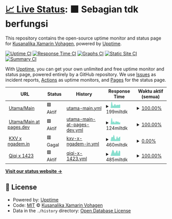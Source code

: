 # [📈 Live Status](https://kuxav.github.io/stats01): <!--live status--> **🟧 Sebagian tdk berfungsi**

This repository contains the open-source uptime monitor and status page for [Kusanalika Xamarin Vohagen](kuxav.1423.my.id), powered by [Upptime](https://github.com/upptime/upptime).

[![Uptime CI](https://github.com/kuxav/stats01/workflows/Uptime%20CI/badge.svg)](https://github.com/kuxav/stats01/actions?query=workflow%3A%22Uptime+CI%22)
[![Response Time CI](https://github.com/kuxav/stats01/workflows/Response%20Time%20CI/badge.svg)](https://github.com/kuxav/stats01/actions?query=workflow%3A%22Response+Time+CI%22)
[![Graphs CI](https://github.com/kuxav/stats01/workflows/Graphs%20CI/badge.svg)](https://github.com/kuxav/stats01/actions?query=workflow%3A%22Graphs+CI%22)
[![Static Site CI](https://github.com/kuxav/stats01/workflows/Static%20Site%20CI/badge.svg)](https://github.com/kuxav/stats01/actions?query=workflow%3A%22Static+Site+CI%22)
[![Summary CI](https://github.com/kuxav/stats01/workflows/Summary%20CI/badge.svg)](https://github.com/kuxav/stats01/actions?query=workflow%3A%22Summary+CI%22)

With [Upptime](https://upptime.js.org), you can get your own unlimited and free uptime monitor and status page, powered entirely by a GitHub repository. We use [Issues](https://github.com/kuxav/stats01/issues) as incident reports, [Actions](https://github.com/kuxav/stats01/actions) as uptime monitors, and [Pages](https://kuxav.github.io/stats01) for the status page.

<!--start: status pages-->
<!-- This summary is generated by Upptime (https://github.com/upptime/upptime) -->
<!-- Do not edit this manually, your changes will be overwritten -->
<!-- prettier-ignore -->
| URL | Status | History | Response Time | Waktu aktif (semua) |
| --- | ------ | ------- | ------------- | ------ |
| <img alt="" src="https://icons.duckduckgo.com/ip3/start.1423.my.id.ico" height="13"> [Utama/Main](https://start.1423.my.id) | 🟩 Aktif | [utama-main.yml](https://github.com/kuxav/stats01/commits/HEAD/history/utama-main.yml) | <details><summary><img alt="Grafik waktu balasan" src="./graphs/utama-main/response-time-week.png" height="20"> 199miltdk</summary><br><a href="https://1.1423.my.id/history/utama-main"><img alt="Response time 199" src="https://img.shields.io/endpoint?url=https%3A%2F%2Fraw.githubusercontent.com%2Fkuxav%2Fstats01%2FHEAD%2Fapi%2Futama-main%2Fresponse-time.json"></a><br><a href="https://1.1423.my.id/history/utama-main"><img alt="selama 24 jam 183" src="https://img.shields.io/endpoint?url=https%3A%2F%2Fraw.githubusercontent.com%2Fkuxav%2Fstats01%2FHEAD%2Fapi%2Futama-main%2Fresponse-time-day.json"></a><br><a href="https://1.1423.my.id/history/utama-main"><img alt="dalam sepekan 199" src="https://img.shields.io/endpoint?url=https%3A%2F%2Fraw.githubusercontent.com%2Fkuxav%2Fstats01%2FHEAD%2Fapi%2Futama-main%2Fresponse-time-week.json"></a><br><a href="https://1.1423.my.id/history/utama-main"><img alt="dalam sebulan 199" src="https://img.shields.io/endpoint?url=https%3A%2F%2Fraw.githubusercontent.com%2Fkuxav%2Fstats01%2FHEAD%2Fapi%2Futama-main%2Fresponse-time-month.json"></a><br><a href="https://1.1423.my.id/history/utama-main"><img alt="dalam tahunan 199" src="https://img.shields.io/endpoint?url=https%3A%2F%2Fraw.githubusercontent.com%2Fkuxav%2Fstats01%2FHEAD%2Fapi%2Futama-main%2Fresponse-time-year.json"></a></details> | <details><summary><a href="https://1.1423.my.id/history/utama-main">100.00%</a></summary><a href="https://1.1423.my.id/history/utama-main"><img alt="Waktu aktif (semua) 100.00%" src="https://img.shields.io/endpoint?url=https%3A%2F%2Fraw.githubusercontent.com%2Fkuxav%2Fstats01%2FHEAD%2Fapi%2Futama-main%2Fuptime.json"></a><br><a href="https://1.1423.my.id/history/utama-main"><img alt="dalam 24 jam 100.00%" src="https://img.shields.io/endpoint?url=https%3A%2F%2Fraw.githubusercontent.com%2Fkuxav%2Fstats01%2FHEAD%2Fapi%2Futama-main%2Fuptime-day.json"></a><br><a href="https://1.1423.my.id/history/utama-main"><img alt="dalam 1 pekan 100.00%" src="https://img.shields.io/endpoint?url=https%3A%2F%2Fraw.githubusercontent.com%2Fkuxav%2Fstats01%2FHEAD%2Fapi%2Futama-main%2Fuptime-week.json"></a><br><a href="https://1.1423.my.id/history/utama-main"><img alt="dalam 30 hari 100.00%" src="https://img.shields.io/endpoint?url=https%3A%2F%2Fraw.githubusercontent.com%2Fkuxav%2Fstats01%2FHEAD%2Fapi%2Futama-main%2Fuptime-month.json"></a><br><a href="https://1.1423.my.id/history/utama-main"><img alt="dalam setahun 100.00%" src="https://img.shields.io/endpoint?url=https%3A%2F%2Fraw.githubusercontent.com%2Fkuxav%2Fstats01%2FHEAD%2Fapi%2Futama-main%2Fuptime-year.json"></a></details>
| <img alt="" src="https://icons.duckduckgo.com/ip3/1423.pages.dev.ico" height="13"> [Utama/Main at pages.dev](https://1423.pages.dev) | 🟩 Aktif | [utama-main-at-pages-dev.yml](https://github.com/kuxav/stats01/commits/HEAD/history/utama-main-at-pages-dev.yml) | <details><summary><img alt="Grafik waktu balasan" src="./graphs/utama-main-at-pages-dev/response-time-week.png" height="20"> 124miltdk</summary><br><a href="https://1.1423.my.id/history/utama-main-at-pages-dev"><img alt="Response time 124" src="https://img.shields.io/endpoint?url=https%3A%2F%2Fraw.githubusercontent.com%2Fkuxav%2Fstats01%2FHEAD%2Fapi%2Futama-main-at-pages-dev%2Fresponse-time.json"></a><br><a href="https://1.1423.my.id/history/utama-main-at-pages-dev"><img alt="selama 24 jam 109" src="https://img.shields.io/endpoint?url=https%3A%2F%2Fraw.githubusercontent.com%2Fkuxav%2Fstats01%2FHEAD%2Fapi%2Futama-main-at-pages-dev%2Fresponse-time-day.json"></a><br><a href="https://1.1423.my.id/history/utama-main-at-pages-dev"><img alt="dalam sepekan 124" src="https://img.shields.io/endpoint?url=https%3A%2F%2Fraw.githubusercontent.com%2Fkuxav%2Fstats01%2FHEAD%2Fapi%2Futama-main-at-pages-dev%2Fresponse-time-week.json"></a><br><a href="https://1.1423.my.id/history/utama-main-at-pages-dev"><img alt="dalam sebulan 124" src="https://img.shields.io/endpoint?url=https%3A%2F%2Fraw.githubusercontent.com%2Fkuxav%2Fstats01%2FHEAD%2Fapi%2Futama-main-at-pages-dev%2Fresponse-time-month.json"></a><br><a href="https://1.1423.my.id/history/utama-main-at-pages-dev"><img alt="dalam tahunan 124" src="https://img.shields.io/endpoint?url=https%3A%2F%2Fraw.githubusercontent.com%2Fkuxav%2Fstats01%2FHEAD%2Fapi%2Futama-main-at-pages-dev%2Fresponse-time-year.json"></a></details> | <details><summary><a href="https://1.1423.my.id/history/utama-main-at-pages-dev">100.00%</a></summary><a href="https://1.1423.my.id/history/utama-main-at-pages-dev"><img alt="Waktu aktif (semua) 100.00%" src="https://img.shields.io/endpoint?url=https%3A%2F%2Fraw.githubusercontent.com%2Fkuxav%2Fstats01%2FHEAD%2Fapi%2Futama-main-at-pages-dev%2Fuptime.json"></a><br><a href="https://1.1423.my.id/history/utama-main-at-pages-dev"><img alt="dalam 24 jam 100.00%" src="https://img.shields.io/endpoint?url=https%3A%2F%2Fraw.githubusercontent.com%2Fkuxav%2Fstats01%2FHEAD%2Fapi%2Futama-main-at-pages-dev%2Fuptime-day.json"></a><br><a href="https://1.1423.my.id/history/utama-main-at-pages-dev"><img alt="dalam 1 pekan 100.00%" src="https://img.shields.io/endpoint?url=https%3A%2F%2Fraw.githubusercontent.com%2Fkuxav%2Fstats01%2FHEAD%2Fapi%2Futama-main-at-pages-dev%2Fuptime-week.json"></a><br><a href="https://1.1423.my.id/history/utama-main-at-pages-dev"><img alt="dalam 30 hari 100.00%" src="https://img.shields.io/endpoint?url=https%3A%2F%2Fraw.githubusercontent.com%2Fkuxav%2Fstats01%2FHEAD%2Fapi%2Futama-main-at-pages-dev%2Fuptime-month.json"></a><br><a href="https://1.1423.my.id/history/utama-main-at-pages-dev"><img alt="dalam setahun 100.00%" src="https://img.shields.io/endpoint?url=https%3A%2F%2Fraw.githubusercontent.com%2Fkuxav%2Fstats01%2FHEAD%2Fapi%2Futama-main-at-pages-dev%2Fuptime-year.json"></a></details>
| <img alt="" src="https://icons.duckduckgo.com/ip3/kuxav.1423.my.id.ico" height="13"> [KXV x ngadem.in](https://kuxav.1423.my.id) | 🟥 Gagal | [kxv-x-ngadem-in.yml](https://github.com/kuxav/stats01/commits/HEAD/history/kxv-x-ngadem-in.yml) | <details><summary><img alt="Grafik waktu balasan" src="./graphs/kxv-x-ngadem-in/response-time-week.png" height="20"> 460miltdk</summary><br><a href="https://1.1423.my.id/history/kxv-x-ngadem-in"><img alt="Response time 460" src="https://img.shields.io/endpoint?url=https%3A%2F%2Fraw.githubusercontent.com%2Fkuxav%2Fstats01%2FHEAD%2Fapi%2Fkxv-x-ngadem-in%2Fresponse-time.json"></a><br><a href="https://1.1423.my.id/history/kxv-x-ngadem-in"><img alt="selama 24 jam 501" src="https://img.shields.io/endpoint?url=https%3A%2F%2Fraw.githubusercontent.com%2Fkuxav%2Fstats01%2FHEAD%2Fapi%2Fkxv-x-ngadem-in%2Fresponse-time-day.json"></a><br><a href="https://1.1423.my.id/history/kxv-x-ngadem-in"><img alt="dalam sepekan 460" src="https://img.shields.io/endpoint?url=https%3A%2F%2Fraw.githubusercontent.com%2Fkuxav%2Fstats01%2FHEAD%2Fapi%2Fkxv-x-ngadem-in%2Fresponse-time-week.json"></a><br><a href="https://1.1423.my.id/history/kxv-x-ngadem-in"><img alt="dalam sebulan 460" src="https://img.shields.io/endpoint?url=https%3A%2F%2Fraw.githubusercontent.com%2Fkuxav%2Fstats01%2FHEAD%2Fapi%2Fkxv-x-ngadem-in%2Fresponse-time-month.json"></a><br><a href="https://1.1423.my.id/history/kxv-x-ngadem-in"><img alt="dalam tahunan 460" src="https://img.shields.io/endpoint?url=https%3A%2F%2Fraw.githubusercontent.com%2Fkuxav%2Fstats01%2FHEAD%2Fapi%2Fkxv-x-ngadem-in%2Fresponse-time-year.json"></a></details> | <details><summary><a href="https://1.1423.my.id/history/kxv-x-ngadem-in">0.00%</a></summary><a href="https://1.1423.my.id/history/kxv-x-ngadem-in"><img alt="Waktu aktif (semua) 0.00%" src="https://img.shields.io/endpoint?url=https%3A%2F%2Fraw.githubusercontent.com%2Fkuxav%2Fstats01%2FHEAD%2Fapi%2Fkxv-x-ngadem-in%2Fuptime.json"></a><br><a href="https://1.1423.my.id/history/kxv-x-ngadem-in"><img alt="dalam 24 jam 0.00%" src="https://img.shields.io/endpoint?url=https%3A%2F%2Fraw.githubusercontent.com%2Fkuxav%2Fstats01%2FHEAD%2Fapi%2Fkxv-x-ngadem-in%2Fuptime-day.json"></a><br><a href="https://1.1423.my.id/history/kxv-x-ngadem-in"><img alt="dalam 1 pekan 0.00%" src="https://img.shields.io/endpoint?url=https%3A%2F%2Fraw.githubusercontent.com%2Fkuxav%2Fstats01%2FHEAD%2Fapi%2Fkxv-x-ngadem-in%2Fuptime-week.json"></a><br><a href="https://1.1423.my.id/history/kxv-x-ngadem-in"><img alt="dalam 30 hari 0.00%" src="https://img.shields.io/endpoint?url=https%3A%2F%2Fraw.githubusercontent.com%2Fkuxav%2Fstats01%2FHEAD%2Fapi%2Fkxv-x-ngadem-in%2Fuptime-month.json"></a><br><a href="https://1.1423.my.id/history/kxv-x-ngadem-in"><img alt="dalam setahun 0.00%" src="https://img.shields.io/endpoint?url=https%3A%2F%2Fraw.githubusercontent.com%2Fkuxav%2Fstats01%2FHEAD%2Fapi%2Fkxv-x-ngadem-in%2Fuptime-year.json"></a></details>
| <img alt="" src="https://icons.duckduckgo.com/ip3/77.1423.my.id.ico" height="13"> [Qiqi x 1423](https://77.1423.my.id) | 🟩 Aktif | [qiqi-x-1423.yml](https://github.com/kuxav/stats01/commits/HEAD/history/qiqi-x-1423.yml) | <details><summary><img alt="Grafik waktu balasan" src="./graphs/qiqi-x-1423/response-time-week.png" height="20"> 485miltdk</summary><br><a href="https://1.1423.my.id/history/qiqi-x-1423"><img alt="Response time 485" src="https://img.shields.io/endpoint?url=https%3A%2F%2Fraw.githubusercontent.com%2Fkuxav%2Fstats01%2FHEAD%2Fapi%2Fqiqi-x-1423%2Fresponse-time.json"></a><br><a href="https://1.1423.my.id/history/qiqi-x-1423"><img alt="selama 24 jam 830" src="https://img.shields.io/endpoint?url=https%3A%2F%2Fraw.githubusercontent.com%2Fkuxav%2Fstats01%2FHEAD%2Fapi%2Fqiqi-x-1423%2Fresponse-time-day.json"></a><br><a href="https://1.1423.my.id/history/qiqi-x-1423"><img alt="dalam sepekan 485" src="https://img.shields.io/endpoint?url=https%3A%2F%2Fraw.githubusercontent.com%2Fkuxav%2Fstats01%2FHEAD%2Fapi%2Fqiqi-x-1423%2Fresponse-time-week.json"></a><br><a href="https://1.1423.my.id/history/qiqi-x-1423"><img alt="dalam sebulan 485" src="https://img.shields.io/endpoint?url=https%3A%2F%2Fraw.githubusercontent.com%2Fkuxav%2Fstats01%2FHEAD%2Fapi%2Fqiqi-x-1423%2Fresponse-time-month.json"></a><br><a href="https://1.1423.my.id/history/qiqi-x-1423"><img alt="dalam tahunan 485" src="https://img.shields.io/endpoint?url=https%3A%2F%2Fraw.githubusercontent.com%2Fkuxav%2Fstats01%2FHEAD%2Fapi%2Fqiqi-x-1423%2Fresponse-time-year.json"></a></details> | <details><summary><a href="https://1.1423.my.id/history/qiqi-x-1423">100.00%</a></summary><a href="https://1.1423.my.id/history/qiqi-x-1423"><img alt="Waktu aktif (semua) 100.00%" src="https://img.shields.io/endpoint?url=https%3A%2F%2Fraw.githubusercontent.com%2Fkuxav%2Fstats01%2FHEAD%2Fapi%2Fqiqi-x-1423%2Fuptime.json"></a><br><a href="https://1.1423.my.id/history/qiqi-x-1423"><img alt="dalam 24 jam 100.00%" src="https://img.shields.io/endpoint?url=https%3A%2F%2Fraw.githubusercontent.com%2Fkuxav%2Fstats01%2FHEAD%2Fapi%2Fqiqi-x-1423%2Fuptime-day.json"></a><br><a href="https://1.1423.my.id/history/qiqi-x-1423"><img alt="dalam 1 pekan 100.00%" src="https://img.shields.io/endpoint?url=https%3A%2F%2Fraw.githubusercontent.com%2Fkuxav%2Fstats01%2FHEAD%2Fapi%2Fqiqi-x-1423%2Fuptime-week.json"></a><br><a href="https://1.1423.my.id/history/qiqi-x-1423"><img alt="dalam 30 hari 100.00%" src="https://img.shields.io/endpoint?url=https%3A%2F%2Fraw.githubusercontent.com%2Fkuxav%2Fstats01%2FHEAD%2Fapi%2Fqiqi-x-1423%2Fuptime-month.json"></a><br><a href="https://1.1423.my.id/history/qiqi-x-1423"><img alt="dalam setahun 100.00%" src="https://img.shields.io/endpoint?url=https%3A%2F%2Fraw.githubusercontent.com%2Fkuxav%2Fstats01%2FHEAD%2Fapi%2Fqiqi-x-1423%2Fuptime-year.json"></a></details>

<!--end: status pages-->

[**Visit our status website →**](https://kuxav.github.io/stats01)

## 📄 License

- Powered by: [Upptime](https://github.com/upptime/upptime)
- Code: [MIT](./LICENSE) © [Kusanalika Xamarin Vohagen](kuxav.1423.my.id)
- Data in the `./history` directory: [Open Database License](https://opendatacommons.org/licenses/odbl/1-0/)
